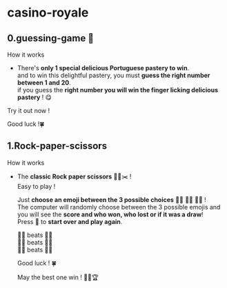 # casino-royale

## 0.guessing-game 🤔
How it works
  - There's <b>only 1 special delicious Portuguese pastery to win</b>. <br/>
    and to win this delightful pastery, you must <b>guess the right number between 1 and 20</b>.<br/>
    if you guess the <b>right number you will win the finger licking delicious pastery</b> ! 😋<br/>
    
Try it out now !

Good luck !🍀

## 1.Rock-paper-scissors
How it works
  - The <b>classic Rock paper scissors</b> 🗿📃✂️ !<br/>
    Easy to play !
    
    Just <b>choose an emoji between the 3 possible choices</b> ✊🏾 ✋🏾 ✌🏾 !<br/>
    The computer will randomly choose between the 3 possible emojis and <br/>
    you will see the <b>score and who won, who lost or if it was a draw</b>!<br/>
    Press 🔄 to <b>start over and play again</b>.<br/>
    
    ✊🏾 beats ✌🏾<br/>
    ✋🏾 beats ✊🏾<br/>
    ✌🏾 beats ✋🏾
    
    Good luck ! 🍀
    
    May the best one win ! 👏🏾🏆
    
